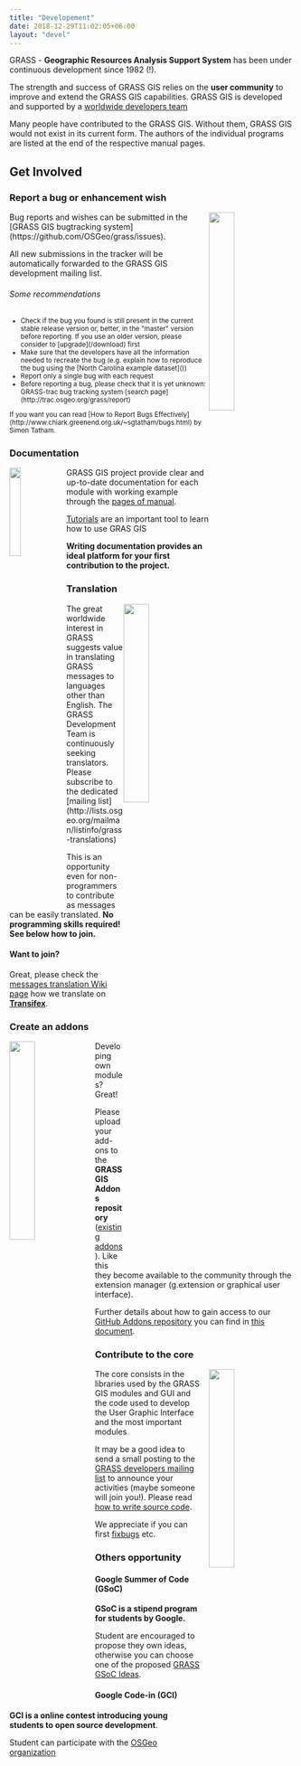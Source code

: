 ```yaml
---
title: "Developement"
date: 2018-12-29T11:02:05+06:00
layout: "devel"
---
```


GRASS - **Geographic Resources Analysis Support System** has been under continuous development since 1982 (!).

The strength and success of GRASS GIS relies on the **user community** to improve and extend the GRASS GIS capabilities.
GRASS GIS is developed and supported by a [worldwide developers team](https://github.com/OSGeo/grass/blob/master/contributors.csv)

Many people have contributed to the GRASS GIS. Without them, GRASS GIS would not exist in its current form.
The authors of the individual programs are listed at the end of the respective manual pages.

## Get Involved

### Report a bug or enhancement wish
<img src="../../images/bugreport.svg" width="30%" alt="" style="float:right">
Bug reports and wishes can be submitted in the [GRASS GIS bugtracking system](https://github.com/OSGeo/grass/issues).

All new submissions in the tracker will be automatically forwarded to the GRASS GIS development mailing list.

###### Some recommendations
<small>
<ul>
 <li>Check if the bug you found is still present in the current stable release version or, better, in the "master" version before reporting. If you use an older version, please consider to [upgrade](/download) first</li>
 <li>Make sure that the developers have all the information needed to recreate the bug (e.g. explain how to reproduce the bug using the [North Carolina example dataset]())</li>
 <li>Report only a single bug with each request</li>
 <li>Before reporting a bug, please check that it is yet unknown: GRASS-trac bug tracking system [search page](http://trac.osgeo.org/grass/report)</li>
</ul>
If you want you can read [How to Report Bugs Effectively](http://www.chiark.greenend.org.uk/~sgtatham/bugs.html) by Simon Tatham.
</small>

### Documentation
<img src="../../images/document.svg" width="20%" alt="" style="float:left">

GRASS GIS project provide clear and up-to-date documentation for each module with working example through the [pages of manual](/learn/manuals).

[Tutorials](/learn/tutorials) are an important tool to learn how to use GRAS GIS

**Writing documentation provides an ideal platform for your first contribution to the project.**

### Translation
<img src="../../images/translation.svg" width="30%" alt="" style="float:right">
The great worldwide interest in GRASS suggests value in translating GRASS messages to languages other than English. 
The GRASS Development Team is continuously seeking translators. Please subscribe to the dedicated [mailing list](http://lists.osgeo.org/mailman/listinfo/grass-translations)

This is an opportunity even for non-programmers to contribute as messages can be easily translated. 
**No programming skills required! See below how to join.**

#### Want to join?

Great, please check the [messages translation Wiki page](http://grasswiki.osgeo.org/wiki/GRASS_messages_translation)
how we translate on [**Transifex**](https://www.transifex.com/grass-gis/grass7/).

### Create an addons
<img src="../../images/addons.svg" width="30%" alt="" style="float:left">
Developing own modules? Great! 

Please upload your add-ons to the **GRASS GIS Addons repository** ([existing addons](https://grass.osgeo.org/grass7/manuals/addons/)). 
Like this they become available to the community through the extension manager (g.extension or graphical user interface). 

Further details about how to gain access to our [GitHub Addons repository](https://github.com/OSGeo/grass-addons/) you can find in [this document](https://trac.osgeo.org/grass/wiki/HowToContribute#WriteaccesstotheGRASS-Addons-SVNrepository).

### Contribute to the core
<img src="../../images/core_devel.svg" width="30%" alt="" style="float:right;padding-left:10px">
The core consists in the libraries used by the GRASS GIS modules and GUI and the code used to develop the User Graphic Interface and the most important modules

It may be a good idea to send a small posting to the ​[GRASS developers mailing list](http://lists.osgeo.org/mailman/listinfo/grass-dev) to announce your activities
(maybe someone will join you!). Please read [how to write source code](https://trac.osgeo.org/grass/wiki/HowToProgram). 

We appreciate if you can first [fix ​bugs](http://trac.osgeo.org/grass/query?status=%21closed&type=defect&order=id&desc=1) etc.

### Others opportunity

#### Google Summer of Code (GSoC)

**GSoC is a stipend program for students by Google.**

Student are encouraged to propose they own ideas, otherwise you can choose one of the proposed [GRASS GSoC Ideas](http://trac.osgeo.org/grass/wiki/GSoC).

#### Google Code-in (GCI)

**GCI is a online contest introducing young students to open source development**.

Student can participate with the [OSGeo organization](https://codein.withgoogle.com/organizations/osgeo/)
